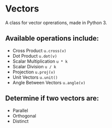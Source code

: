 Vectors
=======

A class for vector oprerations, made in Python 3.

## Available operations include: ##
+ Cross Product `u.cross(v)`
+ Dot Product `u.dot(v)`
+ Scalar Multiplication `u * k`
+ Scalar Division `u / k`
+ Projection `u.proj(v)`
+ Unit Vectors `u.unit()`
+ Angle Between Vectors `u.angle(v)`

## Determine if two vectors are: ##
+ Parallel
+ Orthogonal
+ Distinct
